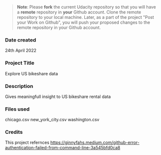 >**Note**: Please **fork** the current Udacity repository so that you will have a **remote** repository in **your** Github account. Clone the remote repository to your local machine. Later, as a part of the project "Post your Work on Github", you will push your proposed changes to the remote repository in your Github account.

### Date created
24th April 2022

### Project Title
Explore US bikeshare data

### Description
Gives meaningfull insight to US bikeshare rental data

### Files used
chicago.csv
new_york_city.csv
washington.csv

### Credits
This project refernces https://ginnyfahs.medium.com/github-error-authentication-failed-from-command-line-3a545bfd0ca8



